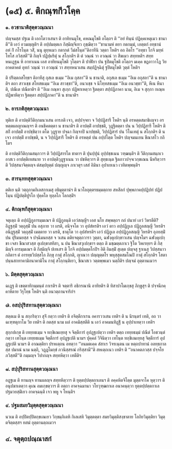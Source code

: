 <h1>(๑๕) ๕. ติกณฺฑกีวโคฺค</h1>
<h3>๑. อวชานาติสุตฺตวณฺณนา</h3>
<p> ปญฺจมสฺส  ปฐเม ติ เอกโตวาเสนฯ ติ อาทิยนมุโข, คหณมุโขติ อโตฺถฯ ติ ‘‘อยํ ทินฺนํ ปฎิคฺคเหตุเมว ชานาตี’’ติ เอวํ อวมญฺญติฯ ติ อปฺปมตฺตเก กิสฺมิญฺจิเทว กุชฺฌิตฺวา ‘‘ชานามหํ ตยา กตกมฺมํ, เอตฺตกํ อทฺธานํ อหํ กิํ กโรโนฺต วสิํ, นนุ ตุยฺหเมว กตากตํ วีมํสโนฺต’’ติอาทีนิ วตฺตา โหติฯ อถ อิตโร ‘‘อทฺธา โกจิ มยฺหํ โทโส ภวิสฺสตี’’ติ กิญฺจิ ปฎิปฺผริตุํ น สโกฺกติฯ ติ ตํ วณฺณํ วา อวณฺณํ วา สีฆเมว  สทฺทหติฯ สทฺทหนเฎฺฐน หิ อาทาเนน เอส อาทิยนมุโขติ วุโตฺตฯ ติ ปาฬิยา  ปน ฐปิตมุโขติ อโตฺถฯ มเคฺค ขฎอาวาโฎ วิย อาคตาคตํ อุทกํ วณฺณํ วา อวณฺณํ วา สทฺทหนวเสน สมฺปฎิจฺฉิตุํ ฐปิตมุโขติ วุตฺตํ โหติฯ</p>


<p>ติ ปริตฺตกสโทฺธฯ ติอาทีสุ กุสเล ธเมฺม ‘‘อิเม กุสลา’’ติ น ชานาติ, อกุสเล ธเมฺม ‘‘อิเม อกุสลา’’ติ น ชานาติฯ ตถา สาวเชฺช สโทสธเมฺม ‘‘อิเม สาวชฺชา’’ติ, อนวเชฺช จ นิโทฺทสธเมฺม ‘‘อิเม อนวชฺชา’’ติ, หีเน หีนาติ, ปณีเต ปณีตาติฯ ติ ‘‘อิเม กณฺหา สุเกฺก ปฎิพาเหตฺวา ฐิตตฺตา สปฺปฎิภาคา นาม, อิเม จ สุกฺกา กเณฺห ปฎิพาหิตฺวา ฐิตตฺตา สปฺปฎิภาคา’’ติ น ชานาติฯ</p>


<h3>๒. อารภติสุตฺตวณฺณนา</h3>
<p> ทุติเย  ติ อาปตฺติวีติกฺกมนวเสน อารภติ เจว, ตปฺปจฺจยา จ วิปฺปฎิสารี โหติฯ นฺติ อรหตฺตสมาธิเญฺจว อรหตฺตผลญาณญฺจฯ ติ อนธิคตตฺตา น ชานาติฯ ติ อาปตฺติํ อาปชฺชติ, วุฎฺฐิตตฺตา ปน น วิปฺปฎิสารี โหติฯ ติ สกิํ อาปตฺติํ อาปชฺชิตฺวา ตโต วุฎฺฐาย ปจฺฉา กิญฺจาปิ นาปชฺชติ, วิปฺปฎิสารํ ปน วิโนเทตุํ น สโกฺกติฯ ติ น เจว อาปตฺติํ อาปชฺชติ, น จ วิปฺปฎิสารี โหติฯ ติ อรหตฺตํ ปน อปฺปโตฺต โหติฯ ปญฺจมนเยน ขีณาสโว กถิโตฯ</p>


<p>ติ อาปตฺติวีติกฺกมสมฺภวาฯ ติ วิปฺปฎิสารโต ชาตาฯ ติ ปุนปฺปุนํ อุปฺปชฺชเนน วฑฺฒนฺติฯ ติ วีติกฺกมสมฺภเว อาสเว อาปตฺติเทสนาย วา อาปตฺติวุฎฺฐาเนน วา ปชหิตฺวาฯ ติ สุทฺธเนฺต ฐิตภาวปจฺจเวกฺขเณน นีหริตฺวาฯ ติ วิปสฺสนาจิตฺตญฺจ ตํสมฺปยุตฺตํ ปญฺญญฺจ ภาเวตุฯ เสสํ อิมินา อุปาเยเนว เวทิตพฺพนฺติฯ</p>


<h3>๓. สารนฺททสุตฺตวณฺณนา</h3>
<p> ตติเย   นฺติ วตฺถุกามกิเลสกาเมสุ อธิมุตฺตานํฯ ติ นวโลกุตฺตรธมฺมตฺถาย  สหสีลกํ ปุพฺพภาคปฺปฎิปทํ ปฎิปโนฺน ปฎิปตฺติปูรโก ปุคฺคโล ทุลฺลโภ โลกสฺมิํฯ</p>


<h3>๔. ติกณฺฑกีสุตฺตวณฺณนา</h3>
<p> จตุเตฺถ ติ อปฺปฎิกูลารมฺมเณฯ ติ ปฎิกูลนฺติ เอวํสญฺญีฯ เอส นโย สพฺพตฺถฯ กถํ ปนายํ เอวํ วิหรตีติ? อิฎฺฐสฺมิํ วตฺถุสฺมิํ ปน อสุภาย วา ผรติ, อนิจฺจโต วา อุปสํหรติฯ เอวํ ตาว อปฺปฎิกูเล ปฎิกูลสญฺญี วิหรติฯ อนิฎฺฐสฺมิํ วตฺถุสฺมิํ เมตฺตาย วา ผรติ, ธาตุโต วา อุปสํหรติฯ เอวํ ปฎิกูเล อปฺปฎิกูลสญฺญี วิหรติฯ อุภยสฺมิํ ปน ปุริมนยสฺส จ ปจฺฉิมนยสฺส จ วเสน ตติยจตุตฺถวารา วุตฺตา, ฉฬงฺคุเปกฺขาวเสน ปญฺจโมฯ ฉฬงฺคุเปกฺขา เจสา ขีณาสวสฺส อุเปกฺขาสทิสา, น ปน ขีณาสวุเปกฺขาฯ ตตฺถ ติ มชฺฌตฺตภาเว ฐิโต วิหเรยฺยฯ ติ กิสฺมิญฺจิ อารมฺมเณฯ ติ กิสฺมิญฺจิ ปเทเสฯ ติ โกจิ อปฺปมตฺตโกปิฯ อิติ อิมสฺมิํ สุเตฺต ปญฺจสุ ฐาเนสุ วิปสฺสนาว กถิตาฯ ตํ อารทฺธวิปสฺสโก ภิกฺขุ กาตุํ สโกฺกติ, ญาณวา ปญฺญุตฺตโร พหุสฺสุตสมโณปิ กาตุํ สโกฺกติฯ โสตาปนฺนสกทาคามิอนาคามิโน กาตุํ สโกฺกนฺติเยว, ขีณาสเว วตฺตพฺพเมว นตฺถีติฯ ปญฺจมํ อุตฺตานเมวฯ</p>


<h3>๖. มิตฺตสุตฺตวณฺณนา</h3>
<p> ฉเฎฺฐ ติ เขตฺตาทิกมฺมนฺตํ กาเรติฯ ติ จตฺตาริ อธิกรณานิ อาทิยติฯ ติ ทิสาปาโมเกฺขสุ ภิกฺขูสุฯ   ติ ปจฺจนีกคฺคาหิตาย วิรุโทฺธ โหติฯ นฺติ อนวตฺถานจาริกํฯ</p>


<h3>๗. อสปฺปุริสทานสุตฺตวณฺณนา</h3>
<p> สตฺตเม   ติ น สกฺกริตฺวา สุจิํ กตฺวา เทติฯ ติ อจิตฺตีกาเรน อคารววเสน เทติฯ ติ น นิรนฺตรํ เทติ, อถ วา ฉเฑฺฑตุกาโม วิย เทติฯ ติ กตสฺส นาม ผลํ อาคมิสฺสตีติ น เอวํ อาคมนทิฎฺฐิํ น อุปฺปาเทตฺวา เทติฯ</p>


<p>สุกฺกปเกฺข ติ เทยฺยธเมฺม จ ทกฺขิเณเยฺยสุ จ จิตฺตีการํ อุปฎฺฐเปตฺวา เทติฯ ตตฺถ เทยฺยธมฺมํ ปณีตํ โอชวนฺตํ กตฺวา เทโนฺต เทยฺยธเมฺม จิตฺตีการํ อุปฎฺฐเปติ นามฯ ปุคฺคลํ วิจินิตฺวา เทโนฺต ทกฺขิเณเยฺยสุ จิตฺตีการํ อุปฎฺฐเปติ นามฯ ติ อาณตฺติยา ปรหเตฺถน อทตฺวา ‘‘อนมตเคฺค สํสาเร วิจรเนฺตน เม หตฺถปาทานํ อลทฺธกาลสฺส ปมาณํ นาม นตฺถิ, วฎฺฎโมกฺขํ ภวนิสฺสรณํ กริสฺสามี’’ติ สหเตฺถเนว เทติฯ ติ ‘‘อนาคตภวสฺส ปจฺจโย ภวิสฺสตี’’ติ กมฺมญฺจ วิปากญฺจ สทฺทหิตฺวา เทตีติฯ</p>


<h3>๘. สปฺปุริสทานสุตฺตวณฺณนา</h3>
<p> อฎฺฐเม ติ ทานญฺจ ทานผลญฺจ สทฺทหิตฺวาฯ ติ ยุตฺตปฺปตฺตกาเลนฯ ติ อคฺคหิตจิโตฺต มุตฺตจาโค หุตฺวาฯ ติ อนุปฆาเตตฺวา คุเณ อมเกฺขตฺวาฯ ติ อตฺถา อาคจฺฉมานา วโยวุฑฺฒกาเล  อนาคนฺตฺวา ยุตฺตปฺปตฺตกาเล ปฐมวยสฺมิํเยว อาคจฺฉนฺติ เจว พหู จ โหนฺติฯ</p>


<h3>๙. ปฐมสมยวิมุตฺตสุตฺตวณฺณนา</h3>
<p> นวเม ติ อปฺปิตปฺปิตกฺขเณเยว วิกฺขมฺภิเตหิ กิเลเสหิ วิมุตฺตตฺตา สมยวิมุตฺติสงฺขาตาย โลกิยวิมุตฺติยา วิมุตฺตจิตฺตสฺสฯ ทสมํ อุตฺตานตฺถเมวฯ</p>

</p>

</p>


<h2>๔. จตุตฺถปณฺณาสกํ</h2>